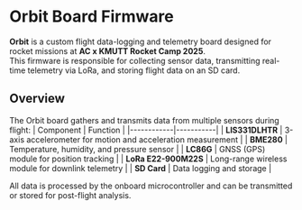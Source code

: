 # Orbit Board Firmware
**Orbit** is a custom flight data-logging and telemetry board designed for rocket missions at **AC x KMUTT Rocket Camp 2025**.  
This firmware is responsible for collecting sensor data, transmitting real-time telemetry via LoRa, and storing flight data on an SD card.

## Overview
The Orbit board gathers and transmits data from multiple sensors during flight:
| Component | Function |
|------------|-----------|
| **LIS331DLHTR** | 3-axis accelerometer for motion and acceleration measurement |
| **BME280** | Temperature, humidity, and pressure sensor |
| **LC86G** | GNSS (GPS) module for position tracking |
| **LoRa E22-900M22S** | Long-range wireless module for downlink telemetry |
| **SD Card** | Data logging and storage |

All data is processed by the onboard microcontroller and can be transmitted or stored for post-flight analysis.

